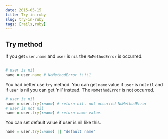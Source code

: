 ```yaml
---
date: 2015-05-15
title: Try in ruby
slug: try-in-ruby
tags: [rails,ruby]
---
```


## Try method

If you get `user.name` and `user` is `nil` the `NoMethodError` is occurred.

```ruby

# user is nil
name = user.name # NoMethodError !!!!1

```

You had better use `try` method.
You can get `name` value if `user` is not `nil` and if `user` is nil you can get 'nil' instead.
The `NoMethodError` is not occurred.

```ruby
# user is nil
name = user.try(:name) # return nil. not occurred NoMethodError
# user is not nil
name = user.try(:name) # return name value.
```

You can set default value if user is nil like this.

```ruby
name = user.try(:name) || "default name"
```
